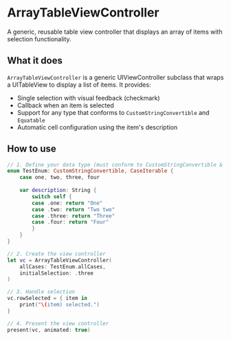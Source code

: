 # ArrayTableViewController

A generic, reusable table view controller that displays an array of items with selection functionality.

## What it does

`ArrayTableViewController` is a generic UIViewController subclass that wraps a UITableView to display a list of items. It provides:

- Single selection with visual feedback (checkmark)
- Callback when an item is selected
- Support for any type that conforms to `CustomStringConvertible` and `Equatable`
- Automatic cell configuration using the item's description

## How to use

```swift
// 1. Define your data type (must conform to CustomStringConvertible & Equatable)
enum TestEnum: CustomStringConvertible, CaseIterable {
    case one, two, three, four
    
    var description: String {
        switch self {
        case .one: return "One"
        case .two: return "Two two"
        case .three: return "Three"
        case .four: return "Four"
        }
    }
}

// 2. Create the view controller
let vc = ArrayTableViewController(
    allCases: TestEnum.allCases, 
    initialSelection: .three
)

// 3. Handle selection
vc.rowSelected = { item in
    print("\(item) selected.")
}

// 4. Present the view controller
present(vc, animated: true)
```